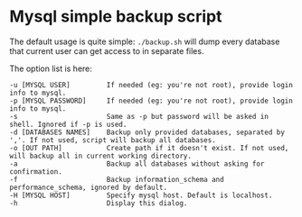 # Mysql simple backup script
 
The default usage is quite simple: `./backup.sh` will dump every database that current user can get access to in separate files.

The option list is here:

    -u [MYSQL USER]         If needed (eg: you're not root), provide login info to mysql.
    -p [MYSQL PASSWORD]     If needed (eg: you're not root), provide login info to mysql.
    -s                      Same as -p but password will be asked in shell. Ignored if -p is used.
    -d [DATABASES NAMES]    Backup only provided databases, separated by ','. If not used, script will backup all databases.
    -o [OUT PATH]           Create path if it doesn't exist. If not used, will backup all in current working directory.
    -a                      Backup all databases without asking for confirmation.
    -f                      Backup information_schema and performance_schema, ignored by default.
    -H [MYSQL HOST]         Specify mysql host. Default is localhost.
    -h                      Display this dialog.
